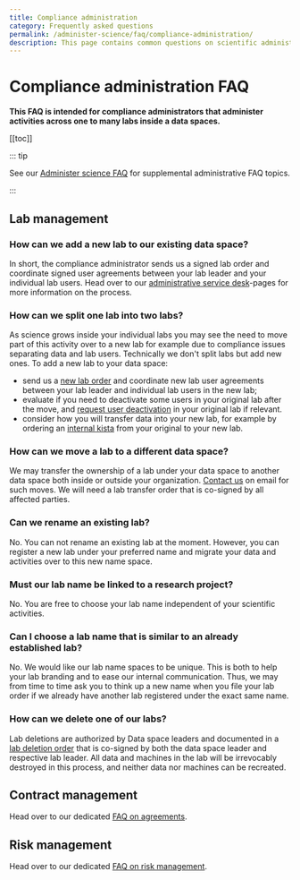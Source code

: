 ```yaml
---
title: Compliance administration
category: Frequently asked questions
permalink: /administer-science/faq/compliance-administration/
description: This page contains common questions on scientific administration in HUNT Cloud.
---
```


# Compliance administration FAQ

**This FAQ is intended for compliance administrators that administer activities across one to many labs inside a data spaces.**

[[toc]]

::: tip 

See our [Administer science FAQ](/administer-science/faq) for supplemental administrative FAQ topics.

:::

## Lab management

### How can we add a new lab to our existing data space? 

In short, the compliance administrator sends us a signed lab order and coordinate signed user agreements between your lab leader and your individual lab users. Head over to our [administrative service desk](/administer-science/service-desk/data-space-orders/#new-lab)-pages for more information on the process.

### How can we split one lab into two labs? 

As science grows inside your individual labs you may see the need to move part of this activity over to a new lab for example due to compliance issues separating data and lab users. Technically we don't split labs but add new ones. To add a new lab to your data space: 

- send us a [new lab order](/administer-science/service-desk/data-space-orders.html#new-lab) and coordinate new lab user agreements between your lab leader and individual lab users in the new lab;
- evaluate if you need to deactivate some users in your original lab after the move, and [request user deactivation](/administer-science/service-desk/lab-orders.html#deactivate-lab-user) in your original lab if relevant.
- consider how you will transfer data into your new lab, for example by ordering an [internal kista](/administer-science/agreements/downloads/#external-kista-import-order) from your original to your new lab.

### How can we move a lab to a different data space? 

We may transfer the ownership of a lab under your data space to another data space both inside or outside your organization. [Contact us](/contact) on email for such moves. We will need a lab transfer order that is co-signed by all affected parties.

### Can we rename an existing lab? 

No. You can not rename an existing lab at the moment. However, you can register a new lab under your preferred name and migrate your data and activities over to this new name space.

### Must our lab name be linked to a research project? 

No. You are free to choose your lab name independent of your scientific activities.

### Can I choose a lab name that is similar to an already established lab? 

No. We would like our lab name spaces to be unique. This is both to help your lab branding and to ease our internal communication. Thus, we may from time to time ask you to think up a new name when you file your lab order if we already have another lab registered under the exact same name.

### How can we delete one of our labs? 

Lab deletions are authorized by Data space leaders and documented in a [lab deletion order](/administer-science/agreements/downloads/#lab-deletion-order) that is co-signed by both the data space leader and respective lab leader. All data and machines in the lab will be irrevocably destroyed in this process, and neither data nor machines can be recreated. 






## Contract management

Head over to our dedicated [FAQ on agreements](/administer-science/agreements/faq).

## Risk management

Head over to our dedicated [FAQ on risk management](/govern-science/risk-management/faq).













